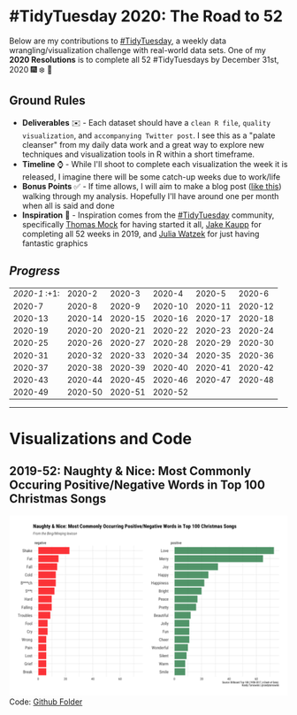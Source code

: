 # #TidyTuesday 2020: The Road to 52
Below are my contributions to [#TidyTuesday](https://github.com/rfordatascience/tidytuesday), a weekly data wrangling/visualization challenge with real-world data sets. One of my **2020 Resolutions** is to complete all 52 #TidyTuesdays by December 31st, 2020 :fireworks: :snowflake: :raised_hands:

## Ground Rules
* **Deliverables** :envelope: - Each dataset should have a ```clean R file```, ```quality visualization```, and ```accompanying Twitter post```. I see this as a "palate cleanser" from my daily data work and a great way to explore new techniques and visualization tools in R within a short timeframe. 
* **Timeline** :watch: - While I'll shoot to complete each visualization the week it is released, I imagine there will be some catch-up weeks due to work/life
* **Bonus Points** :white_check_mark: - If time allows, I will aim to make a blog post ([like this](https://randy-tarnowski.github.io/post/tt_201952/)) walking through my analysis. Hopefully I'll have around one per month when all is said and done
* **Inspiration** :star2: - Inspiration comes from the [#TidyTuesday](https://twitter.com/search?q=%23TidyTuesday&src=typeahead_click) community, specifically [Thomas Mock](https://twitter.com/thomas_mock) for having started it all, [Jake Kaupp](https://twitter.com/jakekaupp) for completing all 52 weeks in 2019, and [Julia Watzek](https://twitter.com/watzoever) for just having fantastic graphics


## *Progress*
<table><tr><td> <i>2020-1</i> :+1:</td><td>2020-2</td><td>2020-3</td><td>2020-4</td><td>2020-5</td><td>2020-6</td></tr><tr><td>2020-7</td><td>2020-8</td><td>2020-9</td><td>2020-10</td><td>2020-11</td><td>2020-12</td></tr><tr><td>2020-13</td><td>2020-14</td><td>2020-15</td><td>2020-16</td><td>2020-17</td><td>2020-18</td></tr><tr><td>2020-19</td><td>2020-20</td><td>2020-21</td><td>2020-22</td><td>2020-23</td><td>2020-24</td></tr><tr><td>2020-25</td><td>2020-26</td><td>2020-27</td><td>2020-28</td><td>2020-29</td><td>2020-30</td></tr><tr><td>2020-31</td><td>2020-32</td><td>2020-33</td><td>2020-34</td><td>2020-35</td><td>2020-36</td></tr><tr><td>2020-37</td><td>2020-38</td><td>2020-39</td><td>2020-40</td><td>2020-41</td><td>2020-42</td></tr><tr><td>2020-43</td><td>2020-44</td><td>2020-45</td><td>2020-46</td><td>2020-47</td><td>2020-48</td></tr><tr><td>2020-49</td><td>2020-50</td><td>2020-51</td><td>2020-52</td><td></td><td></td></tr></table>
</center>

---
# Visualizations and Code

## 2019-52: Naughty & Nice: Most Commonly Occuring Positive/Negative Words in Top 100 Christmas Songs
![alt text](https://raw.githubusercontent.com/randy-tarnowski/tidytuesday/master/2019-12-24_ChristmasSongs/12_24.png)
Code: [Github Folder](https://github.com/randy-tarnowski/tidytuesday/tree/master/2019-12-24_ChristmasSongs)

